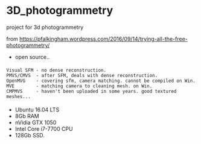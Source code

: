 # 3D_photogrammetry
project for 3d photogrammetry

  from https://pfalkingham.wordpress.com/2016/09/14/trying-all-the-free-photogrammetry/

* open source..

####
	Visual SFM - no dense reconstruction.
	PMVS/CMVS  - after SFM, deals with dense reconstruction. 
	OpenMVG    - covering sfm, camera matching. cannot be compiled on Win.
	MVE        - matching camera to cleaning mesh. on Win.
	CMPMVS	   - haven't been uploaded in some years. good textured meshes...
####


* Ubuntu 16.04 LTS
* 8Gb RAM
* nVidia GTX 1050
* Intel Core i7-7700 CPU
* 128Gb SSD.
